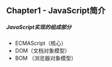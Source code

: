 ## Chapter1 - JavaScript简介

##### JavaScript实现的组成部分
- ECMAScript（核心）
- DOM（文档对象模型）
- BOM （浏览器对象模型）

